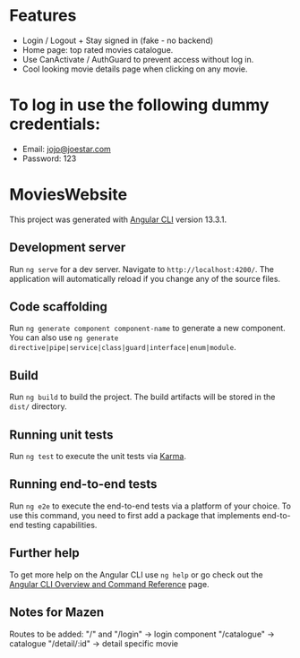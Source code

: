 # Features
* Login / Logout + Stay signed in (fake - no backend)
* Home page: top rated movies catalogue.
* Use CanActivate / AuthGuard to prevent access without log in.
* Cool looking movie details page when clicking on any movie.

# To log in use the following dummy credentials:
* Email: jojo@joestar.com
* Password: 123

# MoviesWebsite

This project was generated with [Angular CLI](https://github.com/angular/angular-cli) version 13.3.1.

## Development server

Run `ng serve` for a dev server. Navigate to `http://localhost:4200/`. The application will automatically reload if you change any of the source files.

## Code scaffolding

Run `ng generate component component-name` to generate a new component. You can also use `ng generate directive|pipe|service|class|guard|interface|enum|module`.

## Build

Run `ng build` to build the project. The build artifacts will be stored in the `dist/` directory.

## Running unit tests

Run `ng test` to execute the unit tests via [Karma](https://karma-runner.github.io).

## Running end-to-end tests

Run `ng e2e` to execute the end-to-end tests via a platform of your choice. To use this command, you need to first add a package that implements end-to-end testing capabilities.

## Further help

To get more help on the Angular CLI use `ng help` or go check out the [Angular CLI Overview and Command Reference](https://angular.io/cli) page.


## Notes for Mazen

Routes to be added:
"/" and "/login" -> login component
"/catalogue" -> catalogue
"/detail/:id" -> detail specific movie

